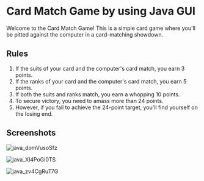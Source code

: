 
# Card Match Game by using Java GUI

Welcome to the Card Match Game! This is a simple card game where you'll be pitted against the computer in a card-matching showdown.

## Rules

1. If the suits of your card and the computer's card match, you earn 3 points.
2. If the ranks of your card and the computer's card match, you earn 5 points.
3. If both the suits and ranks match, you earn a whopping 10 points.
4. To secure victory, you need to amass more than 24 points.
5. However, if you fail to achieve the 24-point target, you'll find yourself on the losing end.


## Screenshots

![java_domVusoSfz](https://github.com/BilalMagomedov/JavaGui_CardGame/assets/53838499/72015ad6-22dd-4f66-8603-b7cea1807cdb)

![java_Xl4PoGi0TS](https://github.com/BilalMagomedov/JavaGui_CardGame/assets/53838499/0ca3c956-5609-4315-8fc3-58396fcd7e1d)

![java_zv4CgRuT7G](https://github.com/BilalMagomedov/JavaGui_CardGame/assets/53838499/8aedd5dc-2628-4969-a25c-250111d89349)
